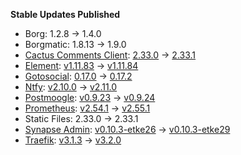 **Stable Updates Published**

* Borg: 1.2.8 -> 1.4.0
* Borgmatic: 1.8.13 -> 1.9.0
* [Cactus Comments Client](https://gitlab.com/cactus-comments/cactus-client): [2.33.0](https://gitlab.com/cactus-comments/cactus-client/-/tags/2.33.0) -> [2.33.1](https://gitlab.com/cactus-comments/cactus-client/-/tags/2.33.1)
* [Element](https://github.com/element-hq/element-web): [v1.11.83](https://github.com/element-hq/element-web/releases/tag/v1.11.83) -> [v1.11.84](https://github.com/element-hq/element-web/releases/tag/v1.11.84)
* [Gotosocial](https://github.com/superseriousbusiness/gotosocial): [0.17.0](https://github.com/superseriousbusiness/gotosocial/releases/tag/v0.17.0) -> [0.17.2](https://github.com/superseriousbusiness/gotosocial/releases/tag/v0.17.2)
* [Ntfy](https://github.com/binwiederhier/ntfy): [v2.10.0](https://github.com/binwiederhier/ntfy/releases/tag/v2.10.0) -> [v2.11.0](https://github.com/binwiederhier/ntfy/releases/tag/v2.11.0)
* [Postmoogle](https://github.com/etkecc/postmoogle): [v0.9.23](https://github.com/etkecc/postmoogle/releases/tag/v0.9.23) -> [v0.9.24](https://github.com/etkecc/postmoogle/releases/tag/v0.9.24)
* [Prometheus](https://github.com/prometheus/prometheus): [v2.54.1](https://github.com/prometheus/prometheus/releases/tag/v2.54.1) -> [v2.55.1](https://github.com/prometheus/prometheus/releases/tag/v2.55.1)
* Static Files: 2.33.0 -> 2.33.1
* [Synapse Admin](https://github.com/etkecc/synapse-admin): [v0.10.3-etke26](https://github.com/etkecc/synapse-admin/releases/tag/v0.10.3-etke26) -> [v0.10.3-etke29](https://github.com/etkecc/synapse-admin/releases/tag/v0.10.3-etke29)
* [Traefik](https://github.com/traefik/traefik): [v3.1.3](https://github.com/traefik/traefik/releases/tag/v3.1.3) -> [v3.2.0](https://github.com/traefik/traefik/releases/tag/v3.2.0)
